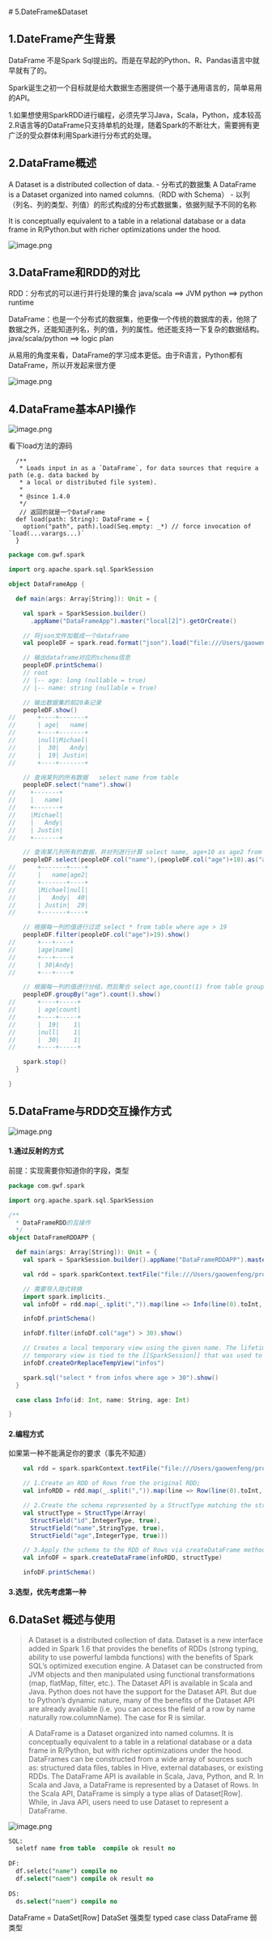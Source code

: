 \# 5.DateFrame&Dataset

## 1.DateFrame产生背景
DataFrame 不是Spark Sql提出的。而是在早起的Python、R、Pandas语言中就早就有了的。

Spark诞生之初一个目标就是给大数据生态圈提供一个基于通用语言的，简单易用的API。

1.如果想使用SparkRDD进行编程，必须先学习Java，Scala，Python，成本较高
2.R语言等的DataFrame只支持单机的处理，随着Spark的不断壮大，需要拥有更广泛的受众群体利用Spark进行分布式的处理。

## 2.DataFrame概述

A Dataset is a distributed collection of data. - 分布式的数据集 
A DataFrame is a Dataset organized into named columns.（RDD with Schema） - 以列（列名、列的类型、列值）的形式构成的分布式数据集，依据列赋予不同的名称

It is conceptually equivalent to a table in a relational database or a data frame in R/Python.but with richer optimizations under the hood.

![image.png](https://upload-images.jianshu.io/upload_images/7220971-f4cb3e7bc90eba7e.png?imageMogr2/auto-orient/strip%7CimageView2/2/w/1240)


## 3.DataFrame和RDD的对比
RDD：分布式的可以进行并行处理的集合
    java/scala ==> JVM
    python ==> python runtime

DataFrame：也是一个分布式的数据集，他更像一个传统的数据库的表，他除了数据之外，还能知道列名，列的值，列的属性。他还能支持一下复杂的数据结构。
    java/scala/python ==> logic plan

从易用的角度来看，DataFrame的学习成本更低。由于R语言，Python都有DataFrame，所以开发起来很方便

![image.png](https://upload-images.jianshu.io/upload_images/7220971-7c37eb3a2b2624df.png?imageMogr2/auto-orient/strip%7CimageView2/2/w/1240)


## 4.DataFrame基本API操作

![image.png](https://upload-images.jianshu.io/upload_images/7220971-1ea7a7148776e779.png?imageMogr2/auto-orient/strip%7CimageView2/2/w/1240)

看下load方法的源码
```
  /**
   * Loads input in as a `DataFrame`, for data sources that require a path (e.g. data backed by
   * a local or distributed file system).
   *
   * @since 1.4.0
   */
   // 返回的就是一个DataFrame
  def load(path: String): DataFrame = {
    option("path", path).load(Seq.empty: _*) // force invocation of `load(...varargs...)`
  }
```



```scala
package com.gwf.spark

import org.apache.spark.sql.SparkSession

object DataFrameApp {

  def main(args: Array[String]): Unit = {

    val spark = SparkSession.builder()
      .appName("DataFrameApp").master("local[2]").getOrCreate()

    // 将json文件加载成一个dataframe
    val peopleDF = spark.read.format("json").load("file:///Users/gaowenfeng/software/spark-2.2.0-bin-2.6.0-cdh5.7.0/examples/src/main/resources/people.json")

    // 输出dataframe对应的schema信息
    peopleDF.printSchema()
    // root
    // |-- age: long (nullable = true)
    // |-- name: string (nullable = true)

    // 输出数据集的前20条记录
    peopleDF.show()
//      +----+-------+
//      | age|   name|
//      +----+-------+
//      |null|Michael|
//      |  30|   Andy|
//      |  19| Justin|
//      +----+-------+

    // 查询某列的所有数据   select name from table
    peopleDF.select("name").show()
//    +-------+
//    |   name|
//    +-------+
//    |Michael|
//    |   Andy|
//    | Justin|
//    +-------+

    // 查询某几列所有的数据，并对列进行计算 select name, age+10 as age2 from table
    peopleDF.select(peopleDF.col("name"),(peopleDF.col("age")+10).as("age2")).show()
//      +-------+----+
//      |   name|age2|
//      +-------+----+
//      |Michael|null|
//      |   Andy|  40|
//      | Justin|  29|
//      +-------+----+

    // 根据每一列的值进行过滤 select * from table where age > 19
    peopleDF.filter(peopleDF.col("age")>19).show()
//      +---+----+
//      |age|name|
//      +---+----+
//      | 30|Andy|
//      +---+----+

    // 根据每一列的值进行分组，然后聚合 select age,count(1) from table group by age
    peopleDF.groupBy("age").count().show()
//      +----+-----+
//      | age|count|
//      +----+-----+
//      |  19|    1|
//      |null|    1|
//      |  30|    1|
//      +----+-----+

    spark.stop()
  }

}

```


## 5.DataFrame与RDD交互操作方式

![image.png](https://upload-images.jianshu.io/upload_images/7220971-759e6316214afd20.png?imageMogr2/auto-orient/strip%7CimageView2/2/w/1240)


#### 1.通过反射的方式

前提：实现需要你知道你的字段，类型
```scala
package com.gwf.spark

import org.apache.spark.sql.SparkSession

/**
  * DataFrameRDD的互操作
  */
object DataFrameRDDAPP {

  def main(args: Array[String]): Unit = {
    val spark = SparkSession.builder().appName("DataFrameRDDAPP").master("local[2]").getOrCreate()

    val rdd = spark.sparkContext.textFile("file:///Users/gaowenfeng/project/idea/MySparkSqlProject/src/main/resources/infos.txt")

    // 需要导入隐式转换
    import spark.implicits._
    val infoDf = rdd.map(_.split(",")).map(line => Info(line(0).toInt, line(1), line(2).toInt)).toDF()

    infoDf.printSchema()

    infoDf.filter(infoDf.col("age") > 30).show()

    // Creates a local temporary view using the given name. The lifetime of this
    // temporary view is tied to the [[SparkSession]] that was used to create this Dataset.
    infoDf.createOrReplaceTempView("infos")

    spark.sql("select * from infos where age > 30").show()
  }

  case class Info(id: Int, name: String, age: Int)

}

```

#### 2.编程方式

如果第一种不能满足你的要求（事先不知道）

```scala
    val rdd = spark.sparkContext.textFile("file:///Users/gaowenfeng/project/idea/MySparkSqlProject/src/main/resources/infos.txt")

    // 1.Create an RDD of Rows from the original RDD;
    val infoRDD = rdd.map(_.split(",")).map(line => Row(line(0).toInt, line(1), line(2).toInt))

    // 2.Create the schema represented by a StructType matching the structure of Rows in the RDD created in Step 1.
    val structType = StructType(Array(
      StructField("id",IntegerType, true),
      StructField("name",StringType, true),
      StructField("age",IntegerType, true)))

    // 3.Apply the schema to the RDD of Rows via createDataFrame method provided by SparkSession.
    val infoDF = spark.createDataFrame(infoRDD, structType)

    infoDF.printSchema()
```

#### 3.选型，优先考虑第一种


## 6.DataSet 概述与使用

> A Dataset is a distributed collection of data. Dataset is a new interface added in Spark 1.6 that provides the benefits of RDDs (strong typing, ability to use powerful lambda functions) with the benefits of Spark SQL’s optimized execution engine. A Dataset can be constructed from JVM objects and then manipulated using functional transformations (map, flatMap, filter, etc.). The Dataset API is available in Scala and Java. Python does not have the support for the Dataset API. But due to Python’s dynamic nature, many of the benefits of the Dataset API are already available (i.e. you can access the field of a row by name naturally row.columnName). The case for R is similar.

> A DataFrame is a Dataset organized into named columns. It is conceptually equivalent to a table in a relational database or a data frame in R/Python, but with richer optimizations under the hood. DataFrames can be constructed from a wide array of sources such as: structured data files, tables in Hive, external databases, or existing RDDs. The DataFrame API is available in Scala, Java, Python, and R. In Scala and Java, a DataFrame is represented by a Dataset of Rows. In the Scala API, DataFrame is simply a type alias of Dataset[Row]. While, in Java API, users need to use Dataset<Row> to represent a DataFrame.



![image.png](https://upload-images.jianshu.io/upload_images/7220971-86073490ab56d6c5.png?imageMogr2/auto-orient/strip%7CimageView2/2/w/1240)

```sql
SQL:
  seletf name from table  compile ok result no
  
DF:
  df.seletc("name") compile no
  df.select("naem") compile ok result no
  
DS:
  ds.select("naem") compile no
```

DataFrame = DataSet[Row]
DataSet 强类型 typed case class
DataFrame 弱类型

